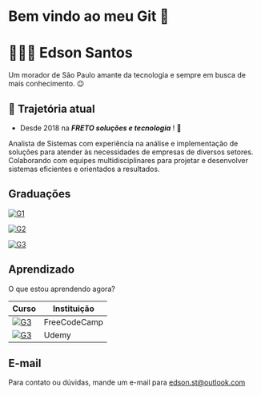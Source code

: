 # Bem vindo ao meu Git 👋

# 👨🏻‍💻 Edson Santos

Um morador de São Paulo amante da tecnologia e sempre em busca de mais conhecimento.  😉

## 🚀 Trajetória atual

* Desde 2018 na ***FRETO soluções e tecnologia*** ! 🚚
  
Analista de Sistemas com experiência na análise e implementação de soluções para atender às necessidades de empresas de diversos setores. Colaborando com equipes multidisciplinares para projetar e desenvolver sistemas eficientes e orientados a resultados. 

## Graduações

[![G1](https://img.shields.io/badge/Pós_Graduação_Lato_Senso_em_Ciências_de_Dados-CONCLUÍDO-green.svg)]()

[![G2](https://img.shields.io/badge/Superior_em_Tecnologia_em_Gestão_e_SupplyChain-CONCLUÍDO-green.svg)]()

[![G3](https://img.shields.io/badge/Bacharelado_em_Ciências_da_Computação-EM_ANDAMENTO-yellow.svg)]()

## Aprendizado

O que estou aprendendo agora?

| Curso | Instituição |
| --- | --- |
|[![G3](https://img.shields.io/badge/Algoritmos_e_estruturas_de_dados_em_JavaScript-EM_ANDAMENTO-yellow.svg)]() | FreeCodeCamp |
|[![G3](https://img.shields.io/badge/Google_Analytics_GA4-EM_ANDAMENTO-yellow.svg)]()  | Udemy |

## E-mail
Para contato ou dúvidas, mande um e-mail para edson.st@outlook.com 
